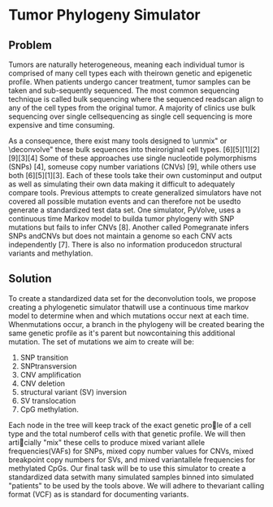 # Tumor Phylogeny Simulator

## Problem

Tumors are naturally heterogeneous, meaning each individual tumor is comprised of many cell types each with theirown genetic and epigenetic profile.  When patients undergo cancer treatment, tumor samples can be taken and sub-sequently sequenced.  The most common sequencing technique is called bulk sequencing where the sequenced readscan align to any of the cell types from the original tumor.  A majority of clinics use bulk sequencing over single cellsequencing as single cell sequencing is more expensive and time consuming.

As a consequence, there exist many tools designed to \unmix" or \deconvolve" these bulk sequences into theiroriginal cell types.  [6][5][1][2][9][3][4] Some of these approaches use single nucleotide polymorphisms (SNPs) [4], someuse copy number variations (CNVs) [9], while others use both [6][5][1][3].  Each of these tools take their own custominput and output as well as simulating their own data making it difficult to adequately compare tools.  Previous attempts to create generalized simulators have not covered all possible mutation events and can therefore not be usedto generate a standardized test data set.  One simulator, PyVolve, uses a continuous time Markov model to builda tumor phylogeny with SNP mutations but fails to infer CNVs [8].  Another called Pomegranate infers SNPs andCNVs but does not maintain a genome so each CNV acts independently [7].  There is also no information producedon structural variants and methylation.

## Solution

To  create  a  standardized  data  set  for  the  deconvolution  tools,  we  propose  creating  a  phylogenetic  simulator  thatwill use a continuous time markov model to determine when and which mutations occur next at each time.  Whenmutations occur, a branch in the phylogeny will be created bearing the same genetic profile as it's parent but nowcontaining  this  additional  mutation.   The  set  of  mutations  we  aim  to  create  will  be:
1.   SNP  transition
2.   SNPtransversion
3.  CNV amplification
4.  CNV deletion
5.  structural variant (SV) inversion
6.  SV translocation
7. CpG methylation.  

Each node in the tree will keep track of the exact genetic prole of a cell type and the total numberof cells with that genetic profile.  We will then articially "mix" these cells to produce mixed variant allele frequencies(VAFs) for SNPs, mixed copy number values for CNVs, mixed breakpoint copy numbers for SVs, and mixed variantallele frequencies for methylated CpGs.  Our final task will be to use this simulator to create a standardized data setwith many simulated samples binned into simulated "patients" to be used by the tools above.  We will adhere to thevariant calling format (VCF) as is standard for documenting variants.
